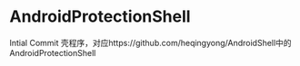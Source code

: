 # AndroidProtectionShell
Intial Commit
壳程序，对应https://github.com/heqingyong/AndroidShell中的AndroidProtectionShell
